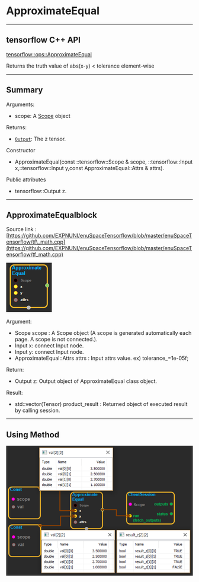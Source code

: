 # ApproximateEqual

---

## tensorflow C++ API

[tensorflow::ops::ApproximateEqual](https://www.tensorflow.org/api_docs/cc/class/tensorflow/ops/approximate-equal)

Returns the truth value of abs\(x-y\) &lt; tolerance element-wise

---

## Summary

Arguments:

* scope: A [Scope](https://www.tensorflow.org/api_docs/cc/class/tensorflow/scope.html#classtensorflow_1_1_scope) object

Returns:

* [`Output`](https://www.tensorflow.org/api_docs/cc/class/tensorflow/output.html#classtensorflow_1_1_output): The z tensor.

Constructor

* ApproximateEqual\(const ::tensorflow::Scope & scope, ::tensorflow::Input x,::tensorflow::Input y,const ApproximateEqual::Attrs & attrs\).

Public attributes

* tensorflow::Output z.

---

## ApproximateEqualblock

Source link : [https://github.com/EXPNUNI/enuSpaceTensorflow/blob/master/enuSpaceTensorflow/tf\_math.cpp](https://github.com/EXPNUNI/enuSpaceTensorflow/blob/master/enuSpaceTensorflow/tf_math.cpp)

![](/assets/math_ApproximateEqual_Symbol.png)

Argument:

* Scope scope : A Scope object \(A scope is generated automatically each page. A scope is not connected.\).
* Input x: connect  Input node.
* Input y: connect  Input node.
* ApproximateEqual::Attrs attrs : Input  attrs value. ex\) tolerance\_=1e-05f;

Return:

* Output z: Output object of ApproximateEqual class object.

Result:

* std::vector\(Tensor\) product\_result : Returned object of executed result by calling session.

---

## Using Method

![](/assets/math_ApproximateEqual_Mehod.png)

